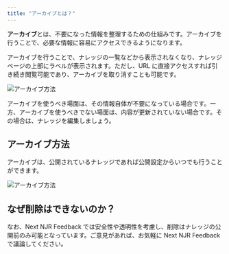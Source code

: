 ```yaml
---
title: "アーカイブとは？"
---
```


**アーカイブ**とは、不要になった情報を整理するための仕組みです。アーカイブを行うことで、必要な情報に容易にアクセスできるようになります。

アーカイブを行うことで、ナレッジの一覧などから表示されなくなり、ナレッジページの上部にラベルが表示されます。ただし、URL に直接アクセスすれば引き続き閲覧可能であり、アーカイブを取り消すことも可能です。

![アーカイブ方法](/docs/archive/archive-knowledge-page.png)

アーカイブを使うべき場面は、その情報自体が不要になっている場合です。一方、アーカイブを使うべきでない場面は、内容が更新されていない場合です。その場合は、ナレッジを編集しましょう。

## アーカイブ方法

アーカイブは、公開されているナレッジであれば公開設定からいつでも行うことができます。

![アーカイブ方法](/docs/archive/archive-edit.png)

## なぜ削除はできないのか？

なお、Next NJR Feedback では安全性や透明性を考慮し、削除はナレッジの公開前のみ可能となっています。ご意見があれば、お気軽に Next NJR Feedback で議論してください。
